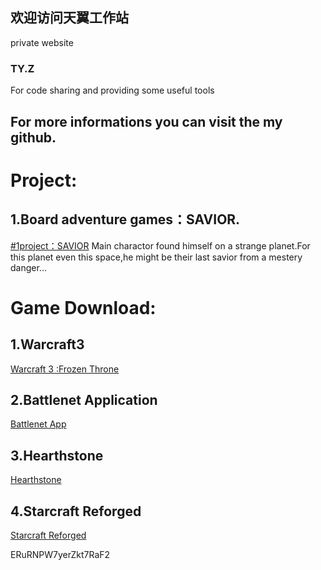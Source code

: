 ## 欢迎访问天翼工作站

private website

### TY.Z

For code sharing and providing some useful tools

For more informations you can visit the my github.
-----

Project:
=======



1.Board adventure games：SAVIOR.
----
[#1project：SAVIOR](https://github.com/tttt2342/SAVIOR)
Main charactor found himself on a strange planet.For this planet even this space,he might be their last savior from a mestery danger...




Game Download:
=======


1.Warcraft3
----
[Warcraft 3 :Frozen Throne](http://forspeed.onlinedown.net/down/newdown/2/17/Warcraft3_1.24E.rar "魔兽争霸3下载")

2.Battlenet Application
----
[Battlenet App](https://www.battlenet.com.cn/download/getInstallerForGame?os=win&locale=zhCN&version=LIVE&gameProgram=BATTLENET_APP "暴雪战网客户端下载")

3.Hearthstone
----
[Hearthstone](https://www.battlenet.com.cn/download/getInstallerForGame?os=win&locale=zhCN&version=LIVE&gameProgram=HEARTHSTONE "炉石传说下载")

4.Starcraft Reforged
----
[Starcraft Reforged](https://www.battlenet.com.cn/download/getInstallerForGame?os=win&locale=zhCN&version=LIVE&gameProgram=STARCRAFT "星际争霸重制版下载")


ERuRNPW7yerZkt7RaF2
